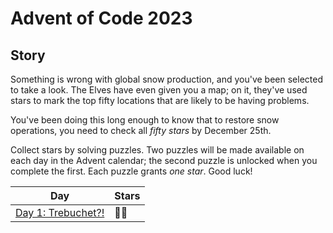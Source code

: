 # Advent of Code 2023

## Story

Something is wrong with global snow production, and you've been selected to take a look. The Elves have even given you a map; on it, they've used stars to mark the top fifty locations that are likely to be having problems.

You've been doing this long enough to know that to restore snow operations, you need to check all _fifty stars_ by December 25th.

Collect stars by solving puzzles. Two puzzles will be made available on each day in the Advent calendar; the second puzzle is unlocked when you complete the first. Each puzzle grants _one star_. Good luck!

| Day                               | Stars |
| --------------------------------- | ----- |
| [Day 1: Trebuchet?!](./src/day01) | 🌟🌟  |
